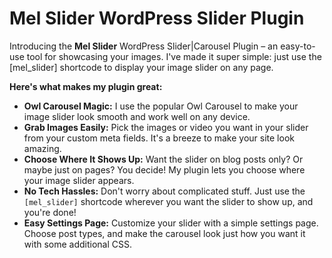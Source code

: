 <h1>Mel Slider WordPress Slider Plugin</h1>
<p>Introducing the <b>Mel Slider</b> WordPress Slider|Carousel Plugin – an easy-to-use tool for showcasing your images. I've made it super simple: just use the [mel_slider] shortcode to display your image slider on any page.</p>

<p><strong>Here's what makes my plugin great:</strong></p>

<ul>
  <li><strong>Owl Carousel Magic:</strong> I use the popular Owl Carousel to make your image slider look smooth and work well on any device.</li>

  <li><strong>Grab Images Easily:</strong> Pick the images or video you want in your slider from your custom meta fields. It's a breeze to make your site look amazing.</li>

  <li><strong>Choose Where It Shows Up:</strong> Want the slider on blog posts only? Or maybe just on pages? You decide! My plugin lets you choose where your image slider appears.</li>

  <li><strong>No Tech Hassles:</strong> Don't worry about complicated stuff. Just use the <code>[mel_slider]</code> shortcode wherever you want the slider to show up, and you're done!</li>

  <li><strong>Easy Settings Page:</strong> Customize your slider with a simple settings page. Choose post types, and make the carousel look just how you want it with some additional CSS.</li>
</ul>

